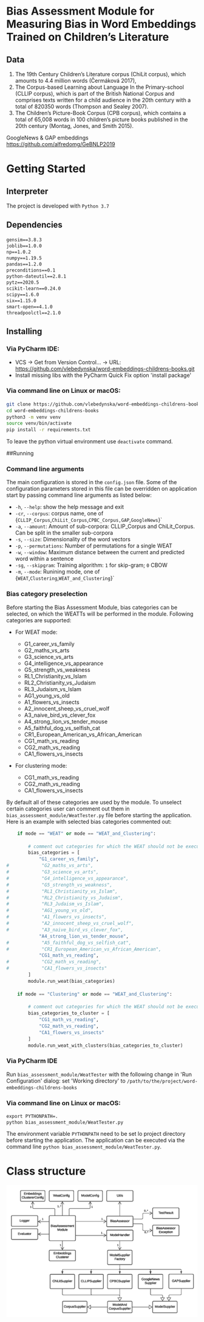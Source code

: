 # Bias Assessment Module for Measuring Bias in Word Embeddings Trained on Children’s Literature
## Data
1) The 19th Century Children’s Literature corpus (ChiLit corpus), which amounts to 4.4 million words (Čermáková 2017),
2) The Corpus-based Learning about Language In the Primary-school (CLLIP corpus), which is part of the British National Corpus and comprises texts written for a child audience in the 20th century with a total of 820350 words (Thompson and Sealey 2007). 
3) The Children’s Picture-Book Corpus (CPB corpus), which contains a total of 65,008 words in 100 children’s picture books published in the 20th century (Montag, Jones, and Smith 2015).

GoogleNews & GAP embeddings https://github.com/alfredomg/GeBNLP2019

# Getting Started
## Interpreter
The project is developed with `Python 3.7`
## Dependencies
```
gensim==3.8.3
joblib==1.0.0
np==1.0.2
numpy==1.19.5
pandas==1.2.0
preconditions==0.1
python-dateutil==2.8.1
pytz==2020.5
scikit-learn==0.24.0
scipy==1.6.0
six==1.15.0
smart-open==4.1.0
threadpoolctl==2.1.0
```
## Installing

### Via PyCharm IDE:
* VCS -> Get from Version Control... -> URL: https://github.com/vlebedynska/word-embeddings-childrens-books.git
* Install missing libs with the PyCharm Quick Fix option 'install package'


### Via command line on Linux or macOS:
```bash
git clone https://github.com/vlebedynska/word-embeddings-childrens-books.git
cd word-embeddings-childrens-books
python3 -m venv venv
source venv/bin/activate
pip install -r requirements.txt
```

To leave the python virtual environment use `deactivate` command.


##Running
### Command line arguments
The main configuration is stored in the `config.json` file. Some of the configuration parameters stored in this file
 can be overridden on application start by passing command line arguments as listed below:

* `-h`, `--help`: show the help message and exit
* `-cr`, `--corpus`: corpus name, one of {`CLLIP_Corpus`,`ChiLit_Corpus`,`CPBC_Corpus,GAP`,`GoogleNews`}`
* `-a`, `--amount`: Amount of sub-corpora: CLLIP_Corpus and СhiLit_Corpus. Can be split in the smaller sub-corpora
* `-s`, `--size`: Dimensionality of the word vectors
* `-p`, `--permutations`: Number of permutations for a single WEAT
* `-w`, `--window`: Maximum distance between the current and predicted word within a sentence
* `-sg`, `--skipgram`: Training algorithm: `1` for skip-gram; `0` CBOW
* `-m`, `--mode`: Runining mode, one of {`WEAT`,`Clustering`,`WEAT_and_Clustering`}`


### Bias category preselection

Before starting the Bias Assessment Module, bias categories can be selected, on which the WEATTs will be performed in the module.
Following categories are supported: 

* For WEAT mode:
    * G1_career_vs_family
    * G2_maths_vs_arts
    * G3_science_vs_arts
    * G4_intelligence_vs_appearance
    * G5_strength_vs_weakness
    * RL1_Christianity_vs_Islam
    * RL2_Christianity_vs_Judaism
    * RL3_Judaism_vs_Islam
    * AG1_young_vs_old
    * A1_flowers_vs_insects
    * A2_innocent_sheep_vs_cruel_wolf
    * A3_naive_bird_vs_clever_fox
    * A4_strong_lion_vs_tender_mouse
    * A5_faithful_dog_vs_selfish_cat
    * CR1_European_American_vs_African_American
    * CG1_math_vs_reading
    * CG2_math_vs_reading
    * CA1_flowers_vs_insects
    
* For clustering mode:
    * CG1_math_vs_reading
    * CG2_math_vs_reading
    * CA1_flowers_vs_insects

By default all of these categories are used by the module.
To unselect certain categories user can comment out them in `bias_assessment_module/WeatTester.py` file before starting the application.
Here is an example with selected bias categories commented out:
```python
    if mode == "WEAT" or mode == "WEAT_and_Clustering":

        # comment out categories for which the WEAT should not be executed
        bias_categories = [
            "G1_career_vs_family",
#            "G2_maths_vs_arts",
#            "G3_science_vs_arts",
#            "G4_intelligence_vs_appearance",
#            "G5_strength_vs_weakness",
#            "RL1_Christianity_vs_Islam",
#            "RL2_Christianity_vs_Judaism",
#            "RL3_Judaism_vs_Islam",
#            "AG1_young_vs_old",
#            "A1_flowers_vs_insects",
#            "A2_innocent_sheep_vs_cruel_wolf",
#            "A3_naive_bird_vs_clever_fox",
            "A4_strong_lion_vs_tender_mouse",
#            "A5_faithful_dog_vs_selfish_cat",
#            "CR1_European_American_vs_African_American",
            "CG1_math_vs_reading",
#            "CG2_math_vs_reading",
#            "CA1_flowers_vs_insects"
        ]
        module.run_weat(bias_categories)

    if mode == "Clustering" or mode == "WEAT_and_Clustering":

        # comment out categories for which the WEAT should not be executed
        bias_categories_to_cluster = [
            "CG1_math_vs_reading",
            "CG2_math_vs_reading",
            "CA1_flowers_vs_insects"
        ]
        module.run_weat_with_clusters(bias_categories_to_cluster)

```

### Via PyCharm IDE
Run `bias_assessment_module/WeatTester` with the following change in 'Run Configuration' dialog: set 'Working directory' to
`/path/to/the/project/word-embeddings-childrens-books`

### Via command line on Linux or macOS:

```
export PYTHONPATH=.
python bias_assessment_module/WeatTester.py
```
The environment variable `PYTHONPATH` need to be set lo project directory before starting the application. 
The application can be executed via the command line `python bias_assessment_module/WeatTester.py`.


# Class structure
![Class structuer of Bias AssessmentModule](docs/BiasAssessmentModule.png)



